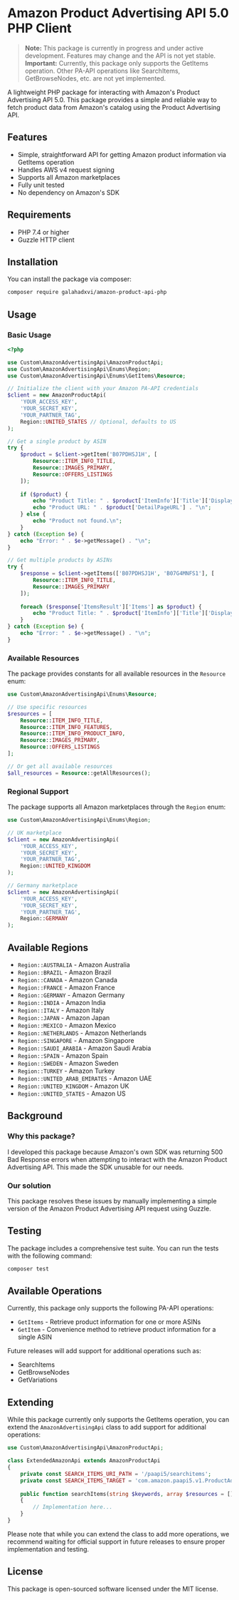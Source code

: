 # Amazon Product Advertising API 5.0 PHP Client

> **Note:** This package is currently in progress and under active development. Features may change and the API is not yet stable.
> **Important:** Currently, this package only supports the GetItems operation. Other PA-API operations like SearchItems, GetBrowseNodes, etc. are not yet implemented.

A lightweight PHP package for interacting with Amazon's Product Advertising API 5.0. This package provides a simple and reliable way to fetch product data from Amazon's catalog using the Product Advertising API.

## Features

- Simple, straightforward API for getting Amazon product information via GetItems operation
- Handles AWS v4 request signing
- Supports all Amazon marketplaces
- Fully unit tested
- No dependency on Amazon's SDK

## Requirements

- PHP 7.4 or higher
- Guzzle HTTP client

## Installation

You can install the package via composer:

```bash
composer require galahadxvi/amazon-product-api-php
```

## Usage

### Basic Usage

```php
<?php

use Custom\AmazonAdvertisingApi\AmazonProductApi;
use Custom\AmazonAdvertisingApi\Enums\Region;
use Custom\AmazonAdvertisingApi\Enums\GetItems\Resource;

// Initialize the client with your Amazon PA-API credentials
$client = new AmazonProductApi(
    'YOUR_ACCESS_KEY',
    'YOUR_SECRET_KEY',
    'YOUR_PARTNER_TAG',
    Region::UNITED_STATES // Optional, defaults to US
);

// Get a single product by ASIN
try {
    $product = $client->getItem('B07PDHSJ1H', [
        Resource::ITEM_INFO_TITLE,
        Resource::IMAGES_PRIMARY,
        Resource::OFFERS_LISTINGS
    ]);
    
    if ($product) {
        echo "Product Title: " . $product['ItemInfo']['Title']['DisplayValue'] . "\n";
        echo "Product URL: " . $product['DetailPageURL'] . "\n";
    } else {
        echo "Product not found.\n";
    }
} catch (Exception $e) {
    echo "Error: " . $e->getMessage() . "\n";
}

// Get multiple products by ASINs
try {
    $response = $client->getItems(['B07PDHSJ1H', 'B07G4MNFS1'], [
        Resource::ITEM_INFO_TITLE,
        Resource::IMAGES_PRIMARY
    ]);
    
    foreach ($response['ItemsResult']['Items'] as $product) {
        echo "Product Title: " . $product['ItemInfo']['Title']['DisplayValue'] . "\n";
    }
} catch (Exception $e) {
    echo "Error: " . $e->getMessage() . "\n";
}
```

### Available Resources

The package provides constants for all available resources in the `Resource` enum:

```php
use Custom\AmazonAdvertisingApi\Enums\Resource;

// Use specific resources
$resources = [
    Resource::ITEM_INFO_TITLE,
    Resource::ITEM_INFO_FEATURES,
    Resource::ITEM_INFO_PRODUCT_INFO,
    Resource::IMAGES_PRIMARY,
    Resource::OFFERS_LISTINGS
];

// Or get all available resources
$all_resources = Resource::getAllResources();
```

### Regional Support

The package supports all Amazon marketplaces through the `Region` enum:

```php
use Custom\AmazonAdvertisingApi\Enums\Region;

// UK marketplace
$client = new AmazonAdvertisingApi(
    'YOUR_ACCESS_KEY',
    'YOUR_SECRET_KEY',
    'YOUR_PARTNER_TAG',
    Region::UNITED_KINGDOM
);

// Germany marketplace
$client = new AmazonAdvertisingApi(
    'YOUR_ACCESS_KEY',
    'YOUR_SECRET_KEY',
    'YOUR_PARTNER_TAG',
    Region::GERMANY
);
```

## Available Regions

- `Region::AUSTRALIA` - Amazon Australia
- `Region::BRAZIL` - Amazon Brazil
- `Region::CANADA` - Amazon Canada
- `Region::FRANCE` - Amazon France
- `Region::GERMANY` - Amazon Germany
- `Region::INDIA` - Amazon India
- `Region::ITALY` - Amazon Italy
- `Region::JAPAN` - Amazon Japan
- `Region::MEXICO` - Amazon Mexico
- `Region::NETHERLANDS` - Amazon Netherlands
- `Region::SINGAPORE` - Amazon Singapore
- `Region::SAUDI_ARABIA` - Amazon Saudi Arabia
- `Region::SPAIN` - Amazon Spain
- `Region::SWEDEN` - Amazon Sweden
- `Region::TURKEY` - Amazon Turkey
- `Region::UNITED_ARAB_EMIRATES` - Amazon UAE
- `Region::UNITED_KINGDOM` - Amazon UK
- `Region::UNITED_STATES` - Amazon US

## Background

### Why this package?

I developed this package because Amazon's own SDK was returning 500 Bad Response errors when attempting to interact with the Amazon Product Advertising API. This made the SDK unusable for our needs.

### Our solution

This package resolves these issues by manually implementing a simple version of the Amazon Product Advertising API request using Guzzle.

## Testing

The package includes a comprehensive test suite. You can run the tests with the following command:

```bash
composer test
```

## Available Operations

Currently, this package only supports the following PA-API operations:

- `GetItems` - Retrieve product information for one or more ASINs
- `GetItem` - Convenience method to retrieve product information for a single ASIN

Future releases will add support for additional operations such as:
- SearchItems
- GetBrowseNodes
- GetVariations

## Extending

While this package currently only supports the GetItems operation, you can extend the `AmazonAdvertisingApi` class to add support for additional operations:

```php
use Custom\AmazonAdvertisingApi\AmazonProductApi;

class ExtendedAmazonApi extends AmazonProductApi
{
    private const SEARCH_ITEMS_URI_PATH = '/paapi5/searchitems';
    private const SEARCH_ITEMS_TARGET = 'com.amazon.paapi5.v1.ProductAdvertisingAPIv1.SearchItems';
    
    public function searchItems(string $keywords, array $resources = []): array
    {
        // Implementation here...
    }
}
```

Please note that while you can extend the class to add more operations, we recommend waiting for official support in future releases to ensure proper implementation and testing.

## License

This package is open-sourced software licensed under the MIT license. 